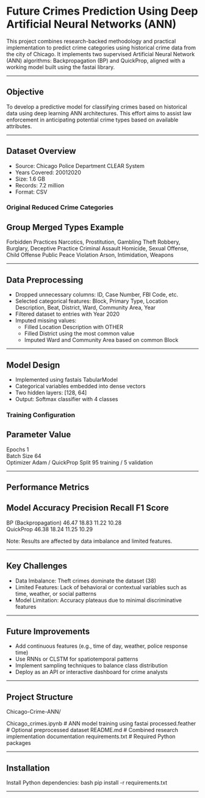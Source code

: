 
# Future Crimes Prediction Using Deep Artificial Neural Networks (ANN)

This project combines research-backed methodology and practical implementation to predict crime categories using historical crime data from the city of Chicago. It implements two supervised Artificial Neural Network (ANN) algorithms: Backpropagation (BP) and QuickProp, aligned with a working model built using the fastai library.

---

##  Objective

To develop a predictive model for classifying crimes based on historical data using deep learning ANN architectures. This effort aims to assist law enforcement in anticipating potential crime types based on available attributes.

---

##  Dataset Overview

- Source: Chicago Police Department CLEAR System  
- Years Covered: 20012020  
- Size: 1.6 GB  
- Records: 7.2 million  
- Format: CSV

### Original  Reduced Crime Categories

 Group                   Merged Types Example 
----------------------------------------------
 Forbidden Practices     Narcotics, Prostitution, Gambling 
 Theft                   Robbery, Burglary, Deceptive Practice 
 Criminal Assault        Homicide, Sexual Offense, Child Offense 
 Public Peace Violation  Arson, Intimidation, Weapons 

---

##  Data Preprocessing

- Dropped unnecessary columns: ID, Case Number, FBI Code, etc.
- Selected categorical features: Block, Primary Type, Location Description, Beat, District, Ward, Community Area, Year
- Filtered dataset to entries with Year  2020
- Imputed missing values:
  - Filled Location Description with OTHER
  - Filled District using the most common value
  - Imputed Ward and Community Area based on common Block

---

##  Model Design

- Implemented using fastais TabularModel
- Categorical variables embedded into dense vectors
- Two hidden layers: [128, 64]
- Output: Softmax classifier with 4 classes

### Training Configuration

 Parameter      Value           
---------------------------------
 Epochs         1                
 Batch Size     64               
 Optimizer      Adam / QuickProp 
 Split          95 training / 5 validation 

---

##  Performance Metrics

 Model         Accuracy  Precision  Recall  F1 Score 
-----------------------------------------------------
 BP (Backpropagation)  46.47    18.83      11.22   10.28   
 QuickProp     46.38    18.24      11.25   10.29   

 Note: Results are affected by data imbalance and limited features.

---

##  Key Challenges

- Data Imbalance: Theft crimes dominate the dataset (38)
- Limited Features: Lack of behavioral or contextual variables such as time, weather, or social patterns
- Model Limitation: Accuracy plateaus due to minimal discriminative features

---

##  Future Improvements

- Add continuous features (e.g., time of day, weather, police response time)
- Use RNNs or CLSTM for spatiotemporal patterns
- Implement sampling techniques to balance class distribution
- Deploy as an API or interactive dashboard for crime analysts

---

##  Project Structure


Chicago-Crime-ANN/

 Chicago_crimes.ipynb         # ANN model training using fastai
 processed.feather            # Optional preprocessed dataset
 README.md                    # Combined research  implementation documentation
 requirements.txt             # Required Python packages


---

##  Installation

Install Python dependencies:
bash
pip install -r requirements.txt



---

